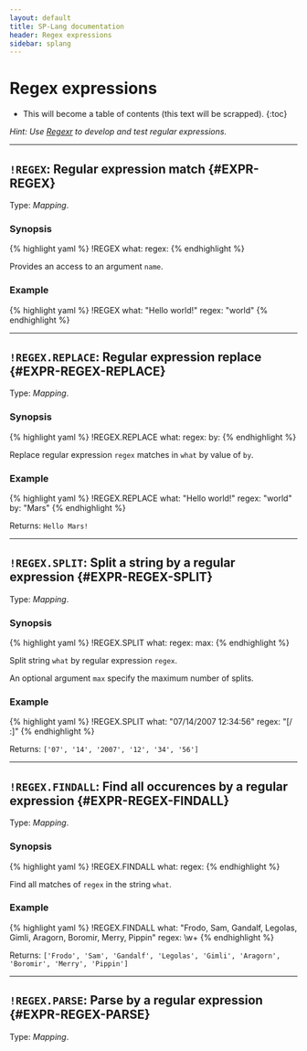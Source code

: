```yaml
---
layout: default
title: SP-Lang documentation
header: Regex expressions
sidebar: splang
---
```


# Regex expressions

* This will become a table of contents (this text will be scrapped).
{:toc}

_Hint: Use [Regexr](https://regexr.com) to develop and test regular expressions._

--- 

## `!REGEX`: Regular expression match  {#EXPR-REGEX}

Type: _Mapping_.

### Synopsis

{% highlight yaml %}
!REGEX
what: <string>
regex: <regex>
{% endhighlight %}

Provides an access to an argument `name`.


### Example

{% highlight yaml %}
!REGEX
what: "Hello world!"
regex: "world"
{% endhighlight %}

--- 

## `!REGEX.REPLACE`: Regular expression replace  {#EXPR-REGEX-REPLACE}

Type: _Mapping_.

### Synopsis

{% highlight yaml %}
!REGEX.REPLACE
what: <string>
regex: <regex>
by: <string>
{% endhighlight %}

Replace regular expression `regex` matches in `what` by value of `by`.


### Example

{% highlight yaml %}
!REGEX.REPLACE
what: "Hello world!"
regex: "world"
by: "Mars"
{% endhighlight %}

Returns: `Hello Mars!`

--- 

## `!REGEX.SPLIT`: Split a string by a regular expression  {#EXPR-REGEX-SPLIT}

Type: _Mapping_.

### Synopsis

{% highlight yaml %}
!REGEX.SPLIT
what: <string>
regex: <regex>
max: <integer>
{% endhighlight %}

Split string `what` by regular expression `regex`.

An optional argument `max` specify the maximum number of splits.


### Example

{% highlight yaml %}
!REGEX.SPLIT
what: "07/14/2007 12:34:56"
regex: "[/ :]"
{% endhighlight %}

Returns: `['07', '14', '2007', '12', '34', '56']`

--- 

## `!REGEX.FINDALL`: Find all occurences by a regular expression  {#EXPR-REGEX-FINDALL}

Type: _Mapping_.

### Synopsis

{% highlight yaml %}
!REGEX.FINDALL
what: <string>
regex: <regex>
{% endhighlight %}

Find all matches of `regex` in the string `what`.

### Example

{% highlight yaml %}
!REGEX.FINDALL
what: "Frodo, Sam, Gandalf, Legolas, Gimli, Aragorn, Boromir, Merry, Pippin"
regex: \w+
{% endhighlight %}

Returns: `['Frodo', 'Sam', 'Gandalf', 'Legolas', 'Gimli', 'Aragorn', 'Boromir', 'Merry', 'Pippin']`

---

## `!REGEX.PARSE`: Parse by a regular expression {#EXPR-REGEX-PARSE}

Type: _Mapping_.

